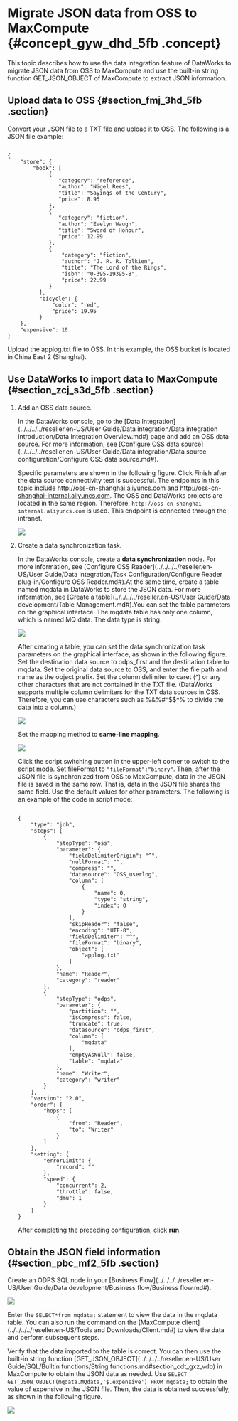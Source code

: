 # Migrate JSON data from OSS to MaxCompute {#concept_gyw_dhd_5fb .concept}

This topic describes how to use the data integration feature of DataWorks to migrate JSON data from OSS to MaxCompute and use the built-in string function GET\_JSON\_OBJECT of MaxCompute to extract JSON information.

## Upload data to OSS {#section_fmj_3hd_5fb .section}

Convert your JSON file to a TXT file and upload it to OSS. The following is a JSON file example:

```

{
    "store": {
        "book": [
             {
                "category": "reference",
                "author": "Nigel Rees",
                "title": "Sayings of the Century",
                "price": 8.95
             },
             {
                "category": "fiction",
                "author": "Evelyn Waugh",
                "title": "Sword of Honour",
                "price": 12.99
             },
             {
                 "category": "fiction",
                 "author": "J. R. R. Tolkien",
                 "title": "The Lord of the Rings",
                 "isbn": "0-395-19395-8",
                 "price": 22.99
             }
          ],
          "bicycle": {
              "color": "red",
              "price": 19.95
          }
    },
    "expensive": 10
}
```

Upload the applog.txt file to OSS. In this example, the OSS bucket is located in China East 2 \(Shanghai\).

## Use DataWorks to import data to MaxCompute {#section_zcj_s3d_5fb .section}

1.  Add an OSS data source.

    In the DataWorks console, go to the [Data Integration](../../../../reseller.en-US/User Guide/Data integration/Data integration introduction/Data Integration Overview.md#) page and add an OSS data source. For more information, see [Configure OSS data source](../../../../reseller.en-US/User Guide/Data integration/Data source configuration/Configure OSS data source.md#).

    Specific parameters are shown in the following figure. Click Finish after the data source connectivity test is successful. The endpoints in this topic include http://oss-cn-shanghai.aliyuncs.com and http://oss-cn-shanghai-internal.aliyuncs.com. The OSS and DataWorks projects are located in the same region. Therefore, `http://oss-cn-shanghai-internal.aliyuncs.com` is used. This endpoint is connected through the intranet.

    ![](http://static-aliyun-doc.oss-cn-hangzhou.aliyuncs.com/assets/img/62284/154389166131536_en-US.png)

2.  Create a data synchronization task.

    In the DataWorks console, create a **data synchronization** node. For more information, see [Configure OSS Reader](../../../../reseller.en-US/User Guide/Data integration/Task Configuration/Configure Reader plug-in/Configure OSS Reader.md#).At the same time, create a table named mqdata in DataWorks to store the JSON data. For more information, see [Create a table](../../../../reseller.en-US/User Guide/Data development/Table Management.md#).You can set the table parameters on the graphical interface. The mqdata table has only one column, which is named MQ data. The data type is string.

    ![](http://static-aliyun-doc.oss-cn-hangzhou.aliyuncs.com/assets/img/62284/154389166131545_en-US.png)

    After creating a table, you can set the data synchronization task parameters on the graphical interface, as shown in the following figure. Set the destination data source to odps\_first and the destination table to mqdata. Set the original data source to OSS, and enter the file path and name as the object prefix. Set the column delimiter to caret \(^\) or any other characters that are not contained in the TXT file. \(DataWorks supports multiple column delimiters for the TXT data sources in OSS. Therefore, you can use characters such as %&%\#^$$^% to divide the data into a column.\)

    ![](http://static-aliyun-doc.oss-cn-hangzhou.aliyuncs.com/assets/img/62284/154389166131546_en-US.png)

    Set the mapping method to **same-line mapping**.

    ![](http://static-aliyun-doc.oss-cn-hangzhou.aliyuncs.com/assets/img/62284/154389166131548_en-US.png)

    Click the script switching button in the upper-left corner to switch to the script mode. Set fileFormat to `"fileFormat":"binary"`. Then, after the JSON file is synchronized from OSS to MaxCompute, data in the JSON file is saved in the same row. That is, data in the JSON file shares the same field. Use the default values for other parameters. The following is an example of the code in script mode:

    ```
    
    {
        "type": "job",
        "steps": [
            {
                "stepType": "oss",
                "parameter": {
                    "fieldDelimiterOrigin": "^",
                    "nullFormat": "",
                    "compress": "",
                    "datasource": "OSS_userlog",
                    "column": [
                        {
                            "name": 0,
                            "type": "string",
                            "index": 0
                        }
                    ],
                    "skipHeader": "false",
                    "encoding": "UTF-8",
                    "fieldDelimiter": "^",
                    "fileFormat": "binary",
                    "object": [
                        "applog.txt"
                    ]
                },
                "name": "Reader",
                "category": "reader"
            },
            {
                "stepType": "odps",
                "parameter": {
                    "partition": "",
                    "isCompress": false,
                    "truncate": true,
                    "datasource": "odps_first",
                    "column": [
                        "mqdata"
                    ],
                    "emptyAsNull": false,
                    "table": "mqdata"
                },
                "name": "Writer",
                "category": "writer"
            }
        ],
        "version": "2.0",
        "order": {
            "hops": [
                {
                    "from": "Reader",
                    "to": "Writer"
                }
            ]
        },
        "setting": {
            "errorLimit": {
                "record": ""
            },
            "speed": {
                "concurrent": 2,
                "throttle": false,
                "dmu": 1
            }
        }
    }
    ```

    After completing the preceding configuration, click **run**.


## Obtain the JSON field information {#section_pbc_mf2_5fb .section}

Create an ODPS SQL node in your [Business Flow](../../../../reseller.en-US/User Guide/Data development/Business flow/Business flow.md#).

![](http://static-aliyun-doc.oss-cn-hangzhou.aliyuncs.com/assets/img/62284/154389166231551_en-US.png)

Enter the `SELECT*from mqdata;` statement to view the data in the mqdata table. You can also run the command on the [MaxCompute client](../../../../reseller.en-US/Tools and Downloads/Client.md#) to view the data and perform subsequent steps.

Verify that the data imported to the table is correct. You can then use the built-in string function [GET\_JSON\_OBJECT](../../../../reseller.en-US/User Guide/SQL/Builtin functions/String functions.md#section_cdt_gxz_vdb) in MaxCompute to obtain the JSON data as needed. Use `SELECT GET_JSON_OBJECT(mqdata.MQdata,'$.expensive') FROM mqdata;` to obtain the value of expensive in the JSON file. Then, the data is obtained successfully, as shown in the following figure.

![](http://static-aliyun-doc.oss-cn-hangzhou.aliyuncs.com/assets/img/62284/154389166231553_en-US.png)

